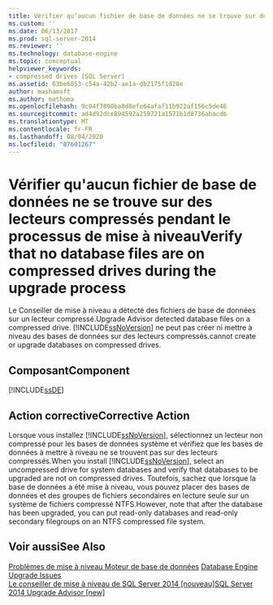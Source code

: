 ```yaml
---
title: Vérifier qu’aucun fichier de base de données ne se trouve sur des lecteurs compressés pendant le processus de mise à niveau | Microsoft Docs
ms.custom: ''
ms.date: 06/13/2017
ms.prod: sql-server-2014
ms.reviewer: ''
ms.technology: database-engine
ms.topic: conceptual
helpviewer_keywords:
- compressed drives [SQL Server]
ms.assetid: 63be6853-c54a-42b2-ae1a-db2175f1d28e
author: mashamsft
ms.author: mathoma
ms.openlocfilehash: 9c04f7890ba8d8efe64afaf11b922af156c5de46
ms.sourcegitcommit: ad4d92dce894592a259721a1571b1d8736abacdb
ms.translationtype: MT
ms.contentlocale: fr-FR
ms.lasthandoff: 08/04/2020
ms.locfileid: "87601267"
---
```

# <a name="verify-that-no-database-files-are-on-compressed-drives-during-the-upgrade-process"></a><span data-ttu-id="084c5-102">Vérifier qu'aucun fichier de base de données ne se trouve sur des lecteurs compressés pendant le processus de mise à niveau</span><span class="sxs-lookup"><span data-stu-id="084c5-102">Verify that no database files are on compressed drives during the upgrade process</span></span>
  <span data-ttu-id="084c5-103">Le Conseiller de mise à niveau a détecté des fichiers de base de données sur un lecteur compressé.</span><span class="sxs-lookup"><span data-stu-id="084c5-103">Upgrade Advisor detected database files on a compressed drive.</span></span> [!INCLUDE[ssNoVersion](../../includes/ssnoversion-md.md)] <span data-ttu-id="084c5-104">ne peut pas créer ni mettre à niveau des bases de données sur des lecteurs compressés.</span><span class="sxs-lookup"><span data-stu-id="084c5-104">cannot create or upgrade databases on compressed drives.</span></span>  
  
## <a name="component"></a><span data-ttu-id="084c5-105">Composant</span><span class="sxs-lookup"><span data-stu-id="084c5-105">Component</span></span>  
 [!INCLUDE[ssDE](../../includes/ssde-md.md)]  
  
## <a name="corrective-action"></a><span data-ttu-id="084c5-106">Action corrective</span><span class="sxs-lookup"><span data-stu-id="084c5-106">Corrective Action</span></span>  
 <span data-ttu-id="084c5-107">Lorsque vous installez [!INCLUDE[ssNoVersion](../../includes/ssnoversion-md.md)], sélectionnez un lecteur non compressé pour les bases de données système et vérifiez que les bases de données à mettre à niveau ne se trouvent pas sur des lecteurs compressés.</span><span class="sxs-lookup"><span data-stu-id="084c5-107">When you install [!INCLUDE[ssNoVersion](../../includes/ssnoversion-md.md)], select an uncompressed drive for system databases and verify that databases to be upgraded are not on compressed drives.</span></span> <span data-ttu-id="084c5-108">Toutefois, sachez que lorsque la base de données a été mise à niveau, vous pouvez placer des bases de données et des groupes de fichiers secondaires en lecture seule sur un système de fichiers compressé NTFS.</span><span class="sxs-lookup"><span data-stu-id="084c5-108">However, note that after the database has been upgraded, you can put read-only databases and read-only secondary filegroups on an NTFS compressed file system.</span></span>  
  
## <a name="see-also"></a><span data-ttu-id="084c5-109">Voir aussi</span><span class="sxs-lookup"><span data-stu-id="084c5-109">See Also</span></span>  
 <span data-ttu-id="084c5-110">[Problèmes de mise à niveau Moteur de base de données](../../../2014/sql-server/install/database-engine-upgrade-issues.md) </span><span class="sxs-lookup"><span data-stu-id="084c5-110">[Database Engine Upgrade Issues](../../../2014/sql-server/install/database-engine-upgrade-issues.md) </span></span>  
 [<span data-ttu-id="084c5-111">Le conseiller de mise à niveau de SQL Server 2014 &#91;nouveau&#93;</span><span class="sxs-lookup"><span data-stu-id="084c5-111">SQL Server 2014 Upgrade Advisor &#91;new&#93;</span></span>](sql-server-2014-upgrade-advisor.md)  
  
  
